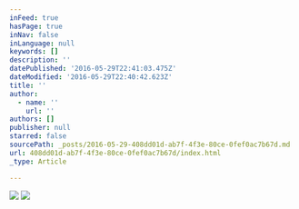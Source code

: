 ```yaml
---
inFeed: true
hasPage: true
inNav: false
inLanguage: null
keywords: []
description: ''
datePublished: '2016-05-29T22:41:03.475Z'
dateModified: '2016-05-29T22:40:42.623Z'
title: ''
author:
  - name: ''
    url: ''
authors: []
publisher: null
starred: false
sourcePath: _posts/2016-05-29-408dd01d-ab7f-4f3e-80ce-0fef0ac7b67d.md
url: 408dd01d-ab7f-4f3e-80ce-0fef0ac7b67d/index.html
_type: Article

---
```

![](https://s3-us-west-2.amazonaws.com/the-grid-img/p/fe8410ebacf5dcca216487458020cdacd26c3546.jpg)
![](https://the-grid-user-content.s3-us-west-2.amazonaws.com/11e1e1cf-469a-4a81-909b-11a7a5c1a778.jpg)